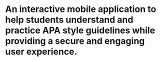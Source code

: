# An interactive mobile application to help students understand and practice APA style guidelines while providing a secure and engaging user experience.
